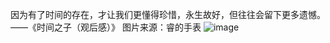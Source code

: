 因为有了时间的存在，才让我们更懂得珍惜，永生故好，但往往会留下更多遗憾。
——《时间之子（观后感）》
图片来源：睿的手表
![image](https://a1.qpic.cn/psc?/V52ozzww2eLuuZ44KdJ83HvLhp2Y2TN3/LiySpxowE0yeWXwBdXN*SR8DyzWZShWS8Kg4tX*M0pgdQNwbihnCMByn2iw7Efx4*FRDKsGJ9gXWj*qbj7KF.1CE4PvcM4fgvgx5f3pjtIc!/c&ek=1&kp=1&pt=0&bo=gAJZA4ACWQMWECA!&t=5&tl=3&vuin=495923517&tm=1751025600&dis_t=1751026981&dis_k=fa4016271ed525593509de82b2770e0d&sce=60-2-2&rf=0-0)